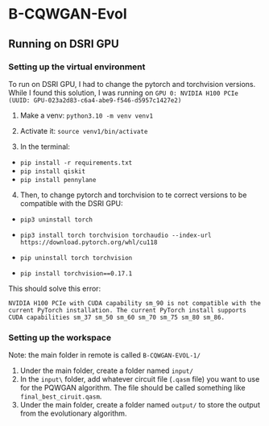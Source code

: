 # B-CQWGAN-Evol


## Running on DSRI GPU

### Setting up the virtual environment
To run on DSRI GPU, I had to change the pytorch and torchvision versions.
While I found this solution, I was running on `GPU 0: NVIDIA H100 PCIe (UUID: GPU-023a2d83-c6a4-abe9-f546-d5957c1427e2)`

1. Make a venv:
`python3.10 -m venv venv1`
2. Activate it:
`source venv1/bin/activate`

3. In the terminal:
- `pip install -r requirements.txt`
- `pip install qiskit`
- `pip install pennylane`

4. Then, to change pytorch and torchvision to te correct versions to be compatible with the DSRI 
   GPU:
 - `pip3 uninstall torch`

- `pip3 install torch torchvision torchaudio --index-url https://download.pytorch.org/whl/cu118`

- `pip uninstall torch torchvision`

- `pip install torchvision==0.17.1`


This should solve this error:

`NVIDIA H100 PCIe with CUDA capability sm_90 is not compatible with the current PyTorch installation.
The current PyTorch install supports CUDA capabilities sm_37 sm_50 sm_60 sm_70 sm_75 sm_80 sm_86.`


### Setting up the workspace
Note: the main folder in remote is called `B-CQWGAN-EVOL-1/`
1. Under the main folder, create a folder named `input/`
2. In the `input\` folder, add whatever circuit file (`.qasm` file) you want to use for the PQWGAN 
algorithm. The file should be called something like `final_best_ciruit.qasm`.
3. Under the main folder, create a folder named `output/` to store the output from the 
   evolutionary algorithm.